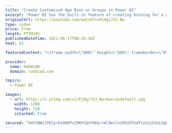 ```yaml
---
title: "Create Customized Age Bins or Groups in Power BI"
excerpt: "Power BI has the built-in feature of creating binning for a numeric field such as age. However, the default binning will create bins of equal size. If you want to create bins of different sizes, then you need to create that as a custom column. Fortunately, Power Query has transformations that can help."
originalUrl: https://youtube.com/watch?v=PjHgi7X3_Bw
type: video
price: Free
length: PT7M10S
publishedDateTime: 2021-06-17T00:35:36Z
heat: 61

featuredContent: "<iframe width=\"800\" height=\"500\" frameborder=\"0\" src=\"https://www.youtube.com/embed/PjHgi7X3_Bw\" allow=\"accelerometer; autoplay; encrypted-media; gyroscope; picture-in-picture\" allowfullscreen></iframe>"

provider:
  name: RADACAD
  domain: radacad.com

topics:
  - Power BI

images:
  - url: https://i.ytimg.com/vi/PjHgi7X3_Bw/maxresdefault.jpg
    width: 1280
    height: 720
    isCached: true

secured: "G4ViNWilPElprOiH0OPvZ9RPCQnYU6b/+ml9w/Lh26hIUTndT+2nzjCXxLQq6mpfX/fcm4OmuNWpPhgmqvPTb79pTmWNROPWz4HRoJwydvRsw5tqogYiwHYkMx76sKyyfwRFvMs9JDVymHO0uIqTXiwSkbdroq6spDDIw4Mzw9xAWD2ZmAnanizoH5KwZbwYIjR195hk25ScipaPvTZqv9qEOgWT4U3tR1zRhUHxF3yAYMdmdfsxo7eyDW6fLC1q/8ZiUfWwi2Vy2Kh3k1aoz4sZzC4vn/85dEtzXBfnPww6EIt3byNz3vU7F2Yx2YBR7zXuHixv4bBrkpG6bVAMD4Jevr/XUznockjPdQxWnAeWNeyWZX77Fwh7NT0IlRtvIAk99hPDsABt3UlPbGYi8e5oqO+IlahDS5pihSq0ccI=;3wL6YIIzQdI6JvGTmwdYKQ=="
---
```


